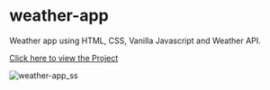 # weather-app

Weather app using HTML, CSS, Vanilla Javascript and Weather API.

[Click here to view the Project](https://projects-by-prateek-weather-app.vercel.app/)

![weather-app_ss](https://github.com/prateekbagre/weather-app/assets/32331038/4505488a-fa54-422b-8f69-438f2261216f)
